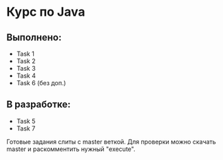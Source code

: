 # Курс по Java
## Выполнено:
- Task 1
- Task 2
- Task 3
- Task 4
- Task 6 (без доп.)

## В разработке:
- Task 5
- Task 7

Готовые задания слиты с master веткой.
Для проверки можно скачать master и раскомментить нужный "execute".
